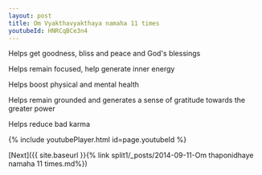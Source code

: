 ```yaml
---
layout: post
title: Om Vyakthavyakthaya namaha 11 times
youtubeId: HNRCqBCe3n4
---
```

 
 
Helps get goodness, bliss and peace and God's blessings
 
Helps remain focused, help generate inner energy 
 
Helps boost physical and mental health 
 
Helps remain grounded and generates a sense of gratitude towards the greater power 
 
Helps reduce bad karma
 
 
 
 


{% include youtubePlayer.html id=page.youtubeId %}
 
[Next]({{ site.baseurl }}{% link  split1/_posts/2014-09-11-Om thaponidhaye namaha 11 times.md%})
 
